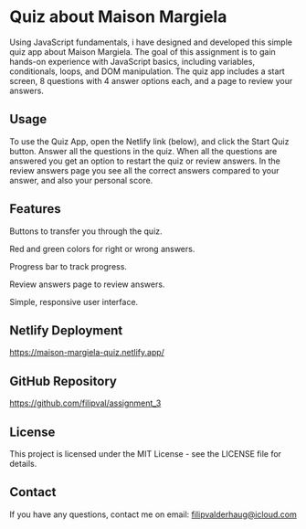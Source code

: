 # Quiz about Maison Margiela

Using JavaScript fundamentals, i have designed and developed this simple quiz app about Maison Margiela. The goal of this assignment is to gain hands-on experience with JavaScript basics, including variables, conditionals, loops, and DOM manipulation. The quiz app includes a start screen, 8 questions with 4 answer options each, and a page to review your answers.

## Usage

To use the Quiz App, open the Netlify link (below), and click the Start Quiz button. Answer all the questions in the quiz. When all the questions are answered you get an option to restart the quiz or review answers. In the review answers page you see all the correct answers compared to your answer, and also your personal score.

## Features

Buttons to transfer you through the quiz.

Red and green colors for right or wrong answers.

Progress bar to track progress.

Review answers page to review answers.

Simple, responsive user interface.

## Netlify Deployment

https://maison-margiela-quiz.netlify.app/

## GitHub Repository

https://github.com/filipval/assignment_3

## License

This project is licensed under the MIT License - see the LICENSE file for details.

## Contact

If you have any questions, contact me on email: filipvalderhaug@icloud.com
